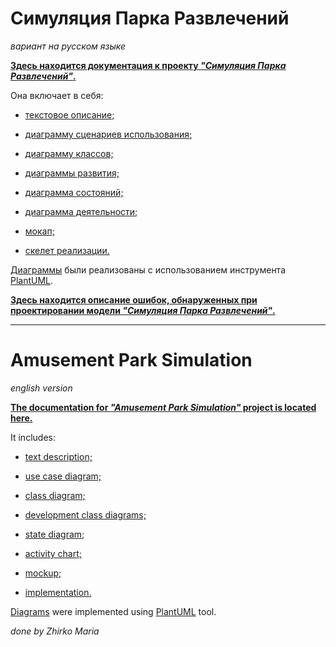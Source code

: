 # Симуляция Парка Развлечений
_вариант на русском языке_

[**Здесь находится документация к проекту _"Симуляция Парка Развлечений"_.**](https://github.com/mzhirko/amusement-park/blob/main/description/description-ru.asciidoc)

Она включает в себя:

- [текстовое описание;](https://github.com/mzhirko/amusement-park/blob/main/description/description-ru.asciidoc)

- [диаграмму сценариев использования;](https://github.com/mzhirko/amusement-park/tree/main/description/diagrams/diagrams-ru/use-case)

- [диаграмму классов;](https://github.com/mzhirko/amusement-park/tree/main/description/diagrams/diagrams-ru/class)

- [диаграммы развития;](https://github.com/mzhirko/amusement-park/tree/main/description/diagrams/diagrams-ru/development-class)

- [диаграмма состояний;](https://github.com/mzhirko/amusement-park/tree/main/description/diagrams/diagrams-ru/state)

- [диаграмма деятельности;](https://github.com/mzhirko/amusement-park/tree/main/description/diagrams/diagrams-ru/activity)

- [мокап;](https://github.com/mzhirko/amusement-park/blob/main/description/description-ru.asciidoc)

- [скелет реализации.](https://github.com/mzhirko/amusement-park/tree/main/src/sample)

[Диаграммы](https://github.com/mzhirko/amusement-park/tree/main/description/diagrams) были реализованы с использованием инструмента [PlantUML](https://plantuml.com/).

[__Здесь находится описание ошибок, обнаруженных при проектировании модели *"Симуляция Парка Развлечений"*.__](https://github.com/mzhirko/amusement-park/blob/main/mistakes/mistakes.asciidoc)

--------------------------
# Amusement Park Simulation
_english version_

[**The documentation for _"Amusement Park Simulation"_ project is located here.**](https://github.com/mzhirko/amusement-park/blob/main/description/description-en.asciidoc)

It includes:

- [text description;](https://github.com/mzhirko/amusement-park/blob/main/description/description-en.asciidoc)

- [use case diagram;](https://github.com/mzhirko/amusement-park/tree/main/description/diagrams/diagrams-en/use-case)

- [class diagram;](https://github.com/mzhirko/amusement-park/tree/main/description/diagrams/diagrams-en/class)

- [development class diagrams;](https://github.com/mzhirko/amusement-park/tree/main/description/diagrams/diagrams-en/development-class)

- [state diagram;](https://github.com/mzhirko/amusement-park/tree/main/description/diagrams/diagrams-en/state)

- [activity chart;](https://github.com/mzhirko/amusement-park/tree/main/description/diagrams/diagrams-en/activity)

- [mockup;](https://github.com/mzhirko/amusement-park/blob/main/description/description-en.asciidoc)

- [implementation.](https://github.com/mzhirko/amusement-park/tree/main/src/sample)

[Diagrams](https://github.com/mzhirko/amusement-park/tree/main/description/diagrams) were implemented using [PlantUML](https://plantuml.com/) tool.

_done by Zhirko Maria_

